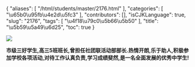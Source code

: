 {
    "aliases": [
        "/html/students/master/2176.html"
    ],
    "categories": [
        "\u65b0\u95fb\u4e2d\u5fc3"
    ],
    "contributors": [],
    "isCJKLanguage": true,
    "slug": "2176",
    "tags": [
        "\u4f18\u79c0\u5b66\u5b50"
    ],
    "title": "\u5b59\u5a49\u6d25",
    "toc": true
}

![](https://cdn.tfls.online/mirror/full/00dbcd4df990c4aab7812691213bea674de063b3.jpg)




   






**市级三好学生,高三5班班长,曾担任社团联活动部部长.热情开朗,乐于助人,积极参加学校各项活动,对待工作认真负责,学习成绩斐然,是一名全面发展的优秀中学生!**




   






 




   




